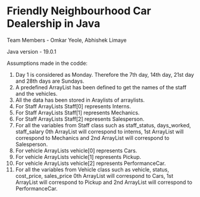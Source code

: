 # Friendly Neighbourhood Car Dealership in Java

Team Members - Omkar Yeole, Abhishek Limaye

Java version - 19.0.1

Assumptions made in the codde:

1) Day 1 is considered as Monday. Therefore the 7th day, 14th day, 21st day and 28th days are Sundays.
2) A predefined ArrayList has been defined to get the names of the staff and the vehicles.
3) All the data has been stored in Araylists of arraylists.
4) For Staff ArrayLists Staff[0] represents Interns.
5) For Staff ArrayLists Staff[1] represents Mechanics.
6) For Staff ArrayLists Staff[2] represents Salesperson.
7) For all the variables from Staff class such as staff_status, days_worked, staff_salary 0th ArrayList will correspond to interns, 1st ArrayList will correspond to Mechanics and 2nd ArrayList will correspond to Salesperson.
8) For vehicle ArrayLists vehicle[0] represents Cars.
9) For vehicle ArrayLists vehicle[1] represents Pickup.
10) For vehicle ArrayLists vehicle[2] represents PerformanceCar.
11) For all the variables from Vehicle class such as vehicle, status, cost_price, sales_price 0th ArrayList will correspond to Cars, 1st ArrayList will correspond to Pickup and 2nd ArrayList will correspond to PerformanceCar.
